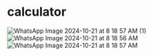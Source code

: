 # calculator


![WhatsApp Image 2024-10-21 at 8 18 57 AM (1)](https://github.com/user-attachments/assets/242b6f91-34b2-42de-82ff-572bce806d72)
![WhatsApp Image 2024-10-21 at 8 18 56 AM](https://github.com/user-attachments/assets/30166921-2c92-4713-83a0-ab983f9284ae)
![WhatsApp Image 2024-10-21 at 8 18 57 AM](https://github.com/user-attachments/assets/aa4a0700-59e3-4ce5-84a5-fd95267ae639)
